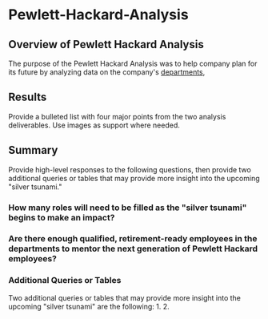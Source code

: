 # Pewlett-Hackard-Analysis

## Overview of Pewlett Hackard Analysis
The purpose of the Pewlett Hackard Analysis was to help company plan for its future by analyzing data on the company's [departments](/Data/departments.csv),


## Results
Provide a bulleted list with four major points from the two analysis deliverables. Use images as support where needed.

## Summary
Provide high-level responses to the following questions, then provide two additional queries or tables that may provide more insight into the upcoming "silver tsunami."

### How many roles will need to be filled as the "silver tsunami" begins to make an impact?
### Are there enough qualified, retirement-ready employees in the departments to mentor the next generation of Pewlett Hackard employees?

### Additional Queries or Tables
Two additional queries or tables that may provide more insight into the upcoming "silver tsunami" are the following:
1. 
2. 